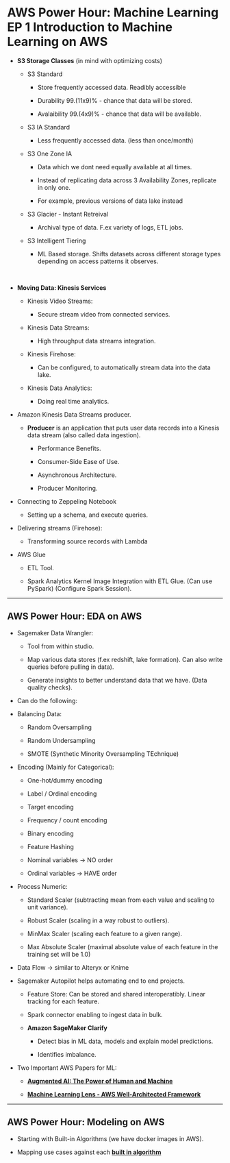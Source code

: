 # **AWS Power Hour: Machine Learning EP 1 Introduction to Machine Learning on AWS**

- **S3 Storage Classes** (in mind with optimizing costs)

  - S3 Standard

    - Store frequently accessed data. Readibly accessible

    - Durability 99.(11x9)% - chance that data will be stored.

    - Avalaibility 99.(4x9)% - chance that data will be available.

  - S3 IA Standard

    - Less frequently accessed data. (less than once/month)

  - S3 One Zone IA

    - Data which we dont need equally available at all times.

    - Instead of replicating data across 3 Availability Zones, replicate in only one.

    - For example, previous versions of data lake instead

  - S3 Glacier - Instant Retreival

    - Archival type of data. F.ex variety of logs, ETL jobs.

  - S3 Intelligent Tiering

    - ML Based storage. Shifts datasets across different storage types depending on access patterns it observes.

</br>

- **Moving Data: Kinesis Services**

  - Kinesis Video Streams:

    - Secure stream video from connected services.

  - Kinesis Data Streams:

    - High throughput data streams integration.

  - Kinesis Firehose:

    - Can be configured, to automatically stream data into the data lake.

  - Kinesis Data Analytics:

    - Doing real time analytics.

- Amazon Kinesis Data Streams producer.

  - **Producer** is an application that puts user data records into a Kinesis data stream (also called data ingestion).

    - Performance Benefits.

    - Consumer-Side Ease of Use.

    - Asynchronous Architecture.

    - Producer Monitoring.

- Connecting to Zeppeling Notebook

  - Setting up a schema, and execute queries.

- Delivering streams (Firehose):

  - Transforming source records with Lambda

- AWS Glue

  - ETL Tool.

  - Spark Analytics Kernel Image Integration with ETL Glue. (Can use PySpark) (Configure Spark Session).

---

## **AWS Power Hour: EDA on AWS**

- Sagemaker Data Wrangler:

  - Tool from within studio.

  - Map various data stores (f.ex redshift, lake formation). Can also write queries before pulling in data).

  - Generate insights to better understand data that we have. (Data quality checks).

- Can do the following:

- Balancing Data:

  - Random Oversampling

  - Random Undersampling

  - SMOTE (Synthetic Minority Oversampling TEchnique)

- Encoding (Mainly for Categorical):

  - One-hot/dummy encoding

  - Label / Ordinal encoding

  - Target encoding

  - Frequency / count encoding

  - Binary encoding

  - Feature Hashing

  - Nominal variables &rarr; NO order

  - Ordinal variables &rarr; HAVE order

- Process Numeric:

  - Standard Scaler (subtracting mean from each value and scaling to unit variance).

  - Robust Scaler (scaling in a way robust to outliers).

  - MinMax Scaler (scaling each feature to a given range).

  - Max Absolute Scaler (maximal absolute value of each feature in the training set will be 1.0)

- Data Flow &rarr; similar to Alteryx or Knime

- Sagemaker Autopilot helps automating end to end projects.

  - Feature Store: Can be stored and shared interoperatibly. Linear tracking for each feature.

  - Spark connector enabling to ingest data in bulk.

  - **Amazon SageMaker Clarify**

    - Detect bias in ML data, models and explain model predictions.

    - Identifies imbalance.

- Two Important AWS Papers for ML:

  - [**Augmented AI: The Power of Human and Machine**](https://aws.amazon.com/certification/certified-machine-learning-specialty/#:~:text=Augmented%20AI%3A%20The%20Power%20of%20Human%20and%20Machine)

  - [**Machine Learning Lens - AWS Well-Architected Framework**](https://docs.aws.amazon.com/wellarchitected/latest/machine-learning-lens/machine-learning-lens.html)

---

## **AWS Power Hour: Modeling on AWS**

- Starting with Built-in Algorithms (we have docker images in AWS).

- Mapping use cases against each [**built in algorithm**](https://docs.aws.amazon.com/sagemaker/latest/dg/algos.html)


